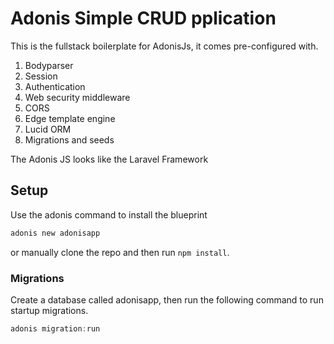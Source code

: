 # Adonis Simple CRUD pplication

This is the fullstack boilerplate for AdonisJs, it comes pre-configured with.

1. Bodyparser
2. Session
3. Authentication
4. Web security middleware
5. CORS
6. Edge template engine
7. Lucid ORM
8. Migrations and seeds

The Adonis JS looks like the Laravel Framework

## Setup

Use the adonis command to install the blueprint

```bash
adonis new adonisapp
```

or manually clone the repo and then run `npm install`.


### Migrations

Create a database called adonisapp, then run the following command to run startup migrations.

```js
adonis migration:run
```
